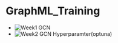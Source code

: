 # GraphML_Training
- ![Week1 GCN](https://github.com/RadiumStar/GraphML_Training/tree/main/Week1_GCN)
- ![Week2 GCN Hyperparamter(optuna)](https://github.com/RadiumStar/GraphML_Training/tree/main/Week2_GCN_optuna)
